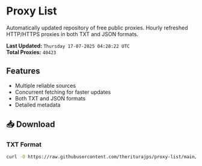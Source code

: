 # Proxy List

Automatically updated repository of free public proxies. Hourly refreshed HTTP/HTTPS proxies in both TXT and JSON formats.

**Last Updated:** `Thursday 17-07-2025 04:28:22 UTC`  
**Total Proxies:** `40423`

## Features
- Multiple reliable sources
- Concurrent fetching for faster updates
- Both TXT and JSON formats
- Detailed metadata

## 📥 Download

### TXT Format
```bash
curl -O https://raw.githubusercontent.com/theriturajps/proxy-list/main/proxies.txt